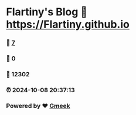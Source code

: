 # Flartiny's Blog :link: https://Flartiny.github.io 
### :page_facing_up: [7](https://Flartiny.github.io/tag.html) 
### :speech_balloon: 0 
### :hibiscus: 12302 
### :alarm_clock: 2024-10-08 20:37:13 
### Powered by :heart: [Gmeek](https://github.com/Meekdai/Gmeek)
